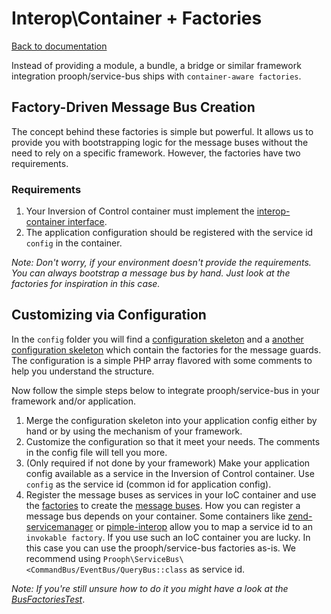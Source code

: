 # Interop\Container + Factories

[Back to documentation](../README.md#documentation)

Instead of providing a module, a bundle, a bridge or similar framework integration prooph/service-bus ships with
`container-aware factories`.

## Factory-Driven Message Bus Creation

The concept behind these factories is simple but powerful. It allows us to provide you with bootstrapping logic for
the message buses without the need to rely on a specific framework. However, the factories have two requirements.

### Requirements

1. Your Inversion of Control container must implement the [interop-container interface](https://github.com/container-interop/container-interop).
2. The application configuration should be registered with the service id `config` in the container.

*Note: Don't worry, if your environment doesn't provide the requirements. You can
always bootstrap a message bus by hand. Just look at the factories for inspiration in this case.*

## Customizing via Configuration

In the `config` folder you will find a [configuration skeleton](../config/prooph_service_bus.config.php)
and a [another configuration skeleton](../config/services.config.php) which contain the factories for the message guards.
The configuration is a simple PHP array flavored with some comments to help you understand the structure.

Now follow the simple steps below to integrate prooph/service-bus in your framework and/or application.

1. Merge the configuration skeleton into your application config either by hand or by using the mechanism of your framework.
2. Customize the configuration so that it meet your needs. The comments in the config file will tell you more.
3. (Only required if not done by your framework) Make your application config available as a service in the
Inversion of Control container. Use `config` as the service id (common id for application config).
4. Register the message buses as services in your IoC container and use the [factories](../src/Container) to create the [message buses](../src).
How you can register a message bus depends on your container. Some containers like [zend-servicemanager](https://github.com/zendframework/zend-servicemanager)
or [pimple-interop](https://github.com/moufmouf/pimple-interop) allow you to map a service id to an `invokable factory`.
If you use such an IoC container you are lucky. In this case you can use the prooph/service-bus factories as-is.
We recommend using `Prooph\ServiceBus\<CommandBus/EventBus/QueryBus::class` as service id.

*Note: If you're still unsure how to do it you might have a look at the [BusFactoriesTest](../tests/Container/BusFactoriesTest.php)*.
